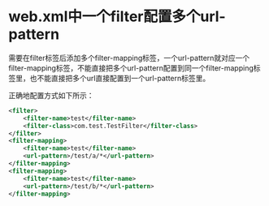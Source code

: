 # web.xml中一个filter配置多个url-pattern

需要在filter标签后添加多个filter-mapping标签，一个url-pattern就对应一个filter-mapping标签，不能直接把多个url-pattern配置到同一个filter-mapping标签里，也不能直接把多个url直接配置到一个url-pattern标签里。
<!--more-->

正确地配置方式如下所示：

```xml
<filter> 
    <filter-name>test</filter-name> 
    <filter-class>com.test.TestFilter</filter-class> 
</filter>
<filter-mapping>
    <filter-name>test</filter-name> 
    <url-pattern>/test/a/*</url-pattern> 
</filter-mapping>
<filter-mapping> 
    <filter-name>test</filter-name> 
    <url-pattern>/test/b/*</url-pattern> 
</filter-mapping>
```

